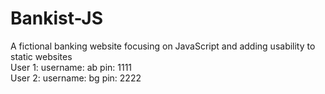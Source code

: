 # Bankist-JS
A fictional banking website focusing on JavaScript and adding usability to static websites\
User 1: username: ab pin: 1111\
User 2: username: bg pin: 2222
